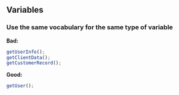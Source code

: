 ## **Variables**
### Use the same vocabulary for the same type of variable

**Bad:**

```javascript
getUserInfo();
getClientData();
getCustomerRecord();
```

**Good:**

```javascript
getUser();
```